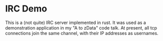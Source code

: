 # IRC Demo

This is a (not quite) IRC server implemented in rust. It was used as a
demonstration application in my "A to zData" code talk. At present, all tcp
connections join the same channel, with their IP addresses as usernames.
